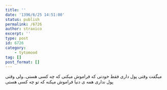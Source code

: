 ```yaml
---
title: ''
date: '1396/6/25 14:51:00'
status: publish
permalink: /6726
author: straxico
excerpt: ''
type: post
id: 6726
category:
    - tytomood
tag: []
post_format: []
---
```

میگفت وقتی پول داری فقط خودتی که فراموش میکنی که چه کسی هستی..ولی وقتی پول نداری همه ی دنیا فراموش میکنه که تو چه کسی هستی